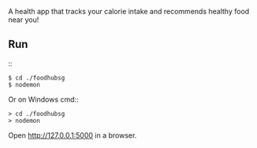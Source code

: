 
A health app that tracks your calorie intake and recommends healthy food near you!

Run
---

::

    $ cd ./foodhubsg
    $ nodemon

Or on Windows cmd::

    > cd ./foodhubsg
    > nodemon

Open http://127.0.0.1:5000 in a browser.
